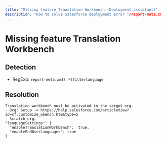 ```yaml
---
title: "Missing feature Translation Workbench (Deployment assistant)"
description: "How to solve Salesforce deployment error "/report-meta.xml(.*)filterlanguage""
---
```

<!-- markdownlint-disable MD013 -->
# Missing feature Translation Workbench

## Detection

- RegExp: `report-meta.xml(.*)filterlanguage`

## Resolution

```shell
Translation workbench must be activated in the target org.
- Org: Setup -> https://help.salesforce.com/articleView?id=sf.customize_wbench.htm&type=5
- Scratch org:
"languageSettings": {
  "enableTranslationWorkbench":  true,
  "enableEndUserLanguages": true
}
```

